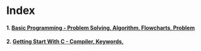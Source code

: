 # Index

#### 1. [Basic Programming - **Problem Solving**, **Algorithm**, **Flowcharts**, **Problem**](https://github.com/RiteshhVishwakarma/Learn-C/blob/main/1.%20programming%20basic.md)
#### 2. [Getting Start With C - Compiler, Keywords, ](https://github.com/RiteshhVishwakarma/Learn-C/blob/main/2.Getting%20Start%20With%20C.md)



